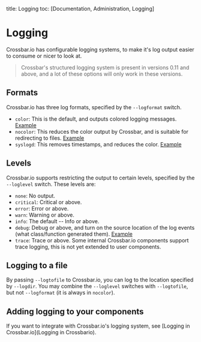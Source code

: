 title: Logging
toc: [Documentation, Administration, Logging]

# Logging

Crossbar.io has configurable logging systems, to make it's log output easier to consume or nicer to look at.

> Crossbar's structured logging system is present in versions 0.11 and above, and a lot of these options will only work in these versions.

## Formats

Crossbar.io has three log formats, specified by the ``--logformat`` switch.

* ``color``: This is the default, and outputs colored logging messages. [Example](https://asciinema.org/a/73tuxhtzl8yokk0pqstomyu1j)
* ``nocolor``: This reduces the color output by Crossbar, and is suitable for redirecting to files. [Example](https://asciinema.org/a/eqx5dt291xuwjap2b3g6g8gql)
* ``syslogd``: This removes timestamps, and reduces the color. [Example](https://asciinema.org/a/9ropoyi6k9hpr7l5sbesqutox)


## Levels

Crossbar.io supports restricting the output to certain levels, specified by the ``--loglevel`` switch.
These levels are:

* ``none``: No output.
* ``critical``: Critical or above.
* ``error``: Error or above.
* ``warn``: Warning or above.
* ``info``: The default -- Info or above.
* ``debug``: Debug or above, and turn on the source location of the log events (what class/function generated them). [Example](https://asciinema.org/a/bdt8linu408ihiq0fkqazx930)
* ``trace``: Trace or above. Some internal Crossbar.io components support trace logging, this is not yet extended to user components.


## Logging to a file

By passing ``--logtofile`` to Crossbar.io, you can log to the location specified by ``--logdir``.
You may combine the ``--loglevel`` switches with ``--logtofile``, but not ``--logformat`` (it is always in ``nocolor``).


## Adding logging to your components

If you want to integrate with Crossbar.io's logging system, see [Logging in Crossbar.io](Logging in Crossbario).
